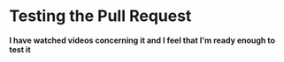 # Testing the Pull Request
**I have watched videos concerning it and I feel that I'm ready enough to test it**
